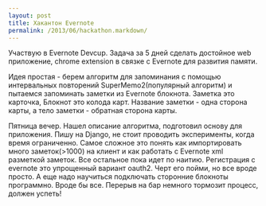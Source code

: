 ```yaml
---
layout: post
title: Хакантон Evernote
permalink: /2013/06/hackathon.markdown/
---
```


Участвую в Evernote Devcup. Задача за 5 дней сделать достойное web приложение, chrome extension в связке с Evernote для развития памяти.

Идея простая - берем алгоритм для запоминания с помощью интервальных повторений SuperMemo2(популярный алгоритм) и пытаемся запоминать заметки из Evernote блокнота.
Заметка это карточка, Блокнот это колода карт. Название заметки - одна сторона карты, а тело заметки - обратная сторона карты.

Пятница вечер. Нашел описание алгоритма, подготовил основу для приложения. Пишу на Django, не стоит проводить эксперименты, когда время ограниченно. Самое сложное это понять как импортировать много заметок(>1000) на клиент и как работать с Evernote xml разметкой заметок.
Все остальное пока идет по наитию. Регистрация с evernote это упрощенный вариант oauth2. Черт его пойми, но все вроде просто. А еще надо научиться подключать сторонние блокноты программно. Вроде бы все. Перерыв на бар немного тормозит процесс, должен успеть!

